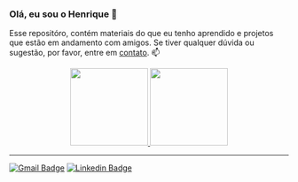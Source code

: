 ### Olá, eu sou o Henrique 👋

Esse repositóro, contém materiais do que eu tenho aprendido e projetos que estão em andamento com amigos.
Se tiver qualquer dúvida ou sugestão, por favor, entre em [contato](https://www.linkedin.com/in/hytsuboi/). 📫
<div align="center">
  <a href="https://github.com/henriquetsu">
  <img height="140em" src="https://github-readme-stats.vercel.app/api?username=henriquetsu&show_icons=true&theme=dark&include_all_commits=true&count_private=true"/>
  <img height="140em" src="https://github-readme-stats.vercel.app/api/top-langs/?username=henriquetsu&layout=compact&langs_count=7&theme=darcula"/>
</div>
  
-----------------------
  
[![Gmail Badge](https://img.shields.io/badge/-Gmail-critical?style=flat-square&logo=Gmail&logoColor=white&link=mailto:ht10614@gmail.com)](mailto:ht10614@gmail.com)
[![Linkedin Badge](https://img.shields.io/badge/-LinkedIn-blue?style=flat-square&logo=Linkedin&logoColor=white&link=https://www.linkedin.com/in/hytsuboi/)](https://www.linkedin.com/in/hytsuboi/)


<!--TODO: Um dia, adicionar essa badge do DEV.to
<a href="https://dev.to/guyrux">
  <img src="https://d2fltix0v2e0sb.cloudfront.net/dev-badge.svg" alt="Gustavo Suto's DEV Profile" height="30" width="30">
</a>
-->

<!--
**guyrux/guyrux** is a ✨ _special_ ✨ repository because its `README.md` (this file) appears on your GitHub profile.

Here are some ideas to get you started:

- 🔭 I’m currently working on ...
- 🌱 I’m currently learning ...
- 👯 I’m looking to collaborate on ...
- 🤔 I’m looking for help with ...
- 💬 Ask me about ...
- 📫 How to reach me: ...
- 😄 Pronouns: ...
- ⚡ Fun fact: ...
-->
